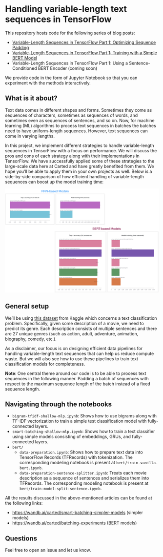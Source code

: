 # Handling variable-length text sequences in TensorFlow

This repository hosts code for the following series of blog posts:

* [Variable-Length Sequences in TensorFlow Part 1: Optimizing Sequence Padding](https://www.carted.com/blog/variable-length-sequences-in-tensorflow-part-1/)
* [Variable-Length Sequences in TensorFlow Part 1: Training with a Simple BERT Model](https://www.carted.com/blog/variable-length-sequences-in-tensorflow-part-2/)
* Variable-Length Sequences in TensorFlow Part 1: Using a Sentence-Conditioned BERT Encoder (coming soon)

We provide code in the form of Jupyter Notebook so that you can experiment with the methods interactively. 

## What is it about?

Text data comes in different shapes and forms. Sometimes they come as sequences of characters, sometimes as sequences
of words, and sometimes even as sequences of sentences, and so on. Now, for machine learning (ML) algorithms to process
text sequences in batches the batches need to have uniform-length sequences. However, text sequences can come in varying
lengths. 

In this project, we implement different strategies to handle variable-length sequences in TensorFlow with a focus
on performance. We will discuss the pros and cons of each strategy along with their implementations in TensorFlow.
We have successfully applied some of these strategies to the large-scale data here at Carted and have greatly benefited
from them. We hope you’ll be able to apply them in your own projects as well. Below is a side-by-side comparison
of how efficient handling of variable-length sequences can boost up the model training time:

<center>
	<img src="assets/performance.png"/>
</center>

## General setup

We’ll be using [this dataset](https://www.kaggle.com/hijest/genre-classification-dataset-imdb) from Kaggle which
concerns a text classification problem. Specifically, given some description of a movie, we need to predict its
genre. Each description consists of multiple sentences and there are 27 unique genres (such as action, adult, adventure,
animation, biography, comedy, etc.). 

As a disclaimer, our focus is on designing efficient data pipelines for handling variable-length text sequences
that can help us reduce compute waste. But we will also see how to use these pipelines to train text classification
models for completeness.

**Note**: One central theme around our code is to be able to process text sequences in the following manner. Padding a
batch of sequences with respect to the maximum sequence length of the batch instead of a fixed sequence length. 

## Navigating through the notebooks

* `bigram-tfidf-shallow-mlp.ipynb`: Shows how to use bigrams along with TF-IDF vectorization to train a simple
  test classification model with fully-connected layers.
* `smart-batching-shallow-mlp.ipynb`: Shows how to train a text classifier using simple models consisting of
  embeddings, GRUs, and fully-connected layers. 
* `bert/`
  * `data-preparation.ipynb`: Shows how to prepare text data into TensorFlow Records (TFRecords) with tokenization. The
    corresponding modeling notebook is present at `bert/train-vanilla-bert.ipynb`.
  * `data-preparation-sentence-splitter.ipynb`: Treats each movie description as a sequence of sentences and 
    serializes them into TFRecords. The corresponding modeling notebook is present at `bert/train-model-split-sentence.ipynb`.

All the results discussed in the above-mentioned articles can be found at the following links:

* https://wandb.ai/carted/smart-batching-simpler-models (simpler models)
* https://wandb.ai/carted/batching-experiments (BERT models)

## Questions

Feel free to open an issue and let us know.

